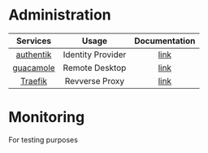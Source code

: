 # Administration
|                     **Services**                      |     **Usage**     |  **Documentation**   |
|:-----------------------------------------------------:|:-----------------:|:--------------------:|
| [authentik](https://github.com/goauthentik/authentik) | Identity Provider | [link](authentik/README.md) |
| [guacamole](https://guacamole.apache.org/) |  Remote Desktop   | [link](guacamole/README.md) |
|     [Traefik](https://github.com/traefik/traefik)     |  Revverse Proxy   |  [link](traefik/README.md)  |

# Monitoring
For testing purposes


